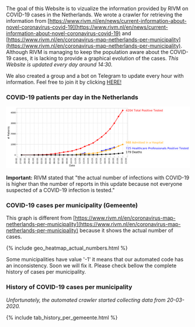 The goal of this Website is to vizualize the information provided by RIVM on COVID-19 cases in the Netherlands. We wrote a crawler for retrieving the information from [https://www.rivm.nl/en/news/current-information-about-novel-coronavirus-covid-19](https://www.rivm.nl/en/news/current-information-about-novel-coronavirus-covid-19) and [https://www.rivm.nl/en/coronavirus-map-netherlands-per-municipality](https://www.rivm.nl/en/coronavirus-map-netherlands-per-municipality). Although RIVM is managing to keep the population aware about the COVID-19 cases, it is lacking to provide a graphical evolution of the cases. *This Website is updated every day around 14:30.* 

We also created a group and a bot on Telegram to update every hour with information. Feel free to join it by clicking [HERE!](https://t.me/joinchat/A8Zq6xTAB8lyg6iZo6_YNA)

### COVID-19 patients per day in the Netherlands
![image](figs/overall_cummulative_stats.png)

**Important:** RIVM stated that "the actual number of infections with COVID-19 is higher than the number of reports in this update because not everyone suspected of a COVID-19 infection is tested."

### COVID-19 cases per municipality (Gemeente)
This graph is different from [https://www.rivm.nl/en/coronavirus-map-netherlands-per-municipality](https://www.rivm.nl/en/coronavirus-map-netherlands-per-municipality) because it shows the actual number of cases.

{% include geo_heatmap_actual_numbers.html %}

Some municipalities have value '-1' it means that our automated code has an inconsistency. Soon we will fix it. Please check bellow the complete history of cases per municipality.

### History of COVID-19 cases per municipality
*Unfortunately, the automated crawler started collecting data from 20-03-2020.*

{% include tab_history_per_gemeente.html %}
